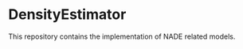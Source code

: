 DensityEstimator
================

This repository contains the implementation of NADE related models. 
